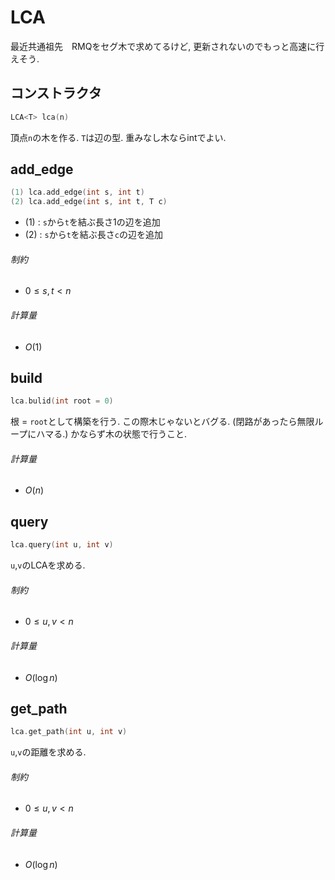 # LCA

最近共通祖先　RMQをセグ木で求めてるけど, 更新されないのでもっと高速に行えそう. 

## コンストラクタ

```C++
LCA<T> lca(n)
```

頂点`n`の木を作る. `T`は辺の型. 重みなし木ならintでよい.

## add_edge

```C++
(1) lca.add_edge(int s, int t)
(2) lca.add_edge(int s, int t, T c)
```

- (1) : `s`から`t`を結ぶ長さ1の辺を追加
- (2) : `s`から`t`を結ぶ長さ`c`の辺を追加

###### 制約

- $0 \leq s, t < n$

###### 計算量

- $O(1)$

## build

```C++
lca.bulid(int root = 0)
```

根 = `root`として構築を行う. この際木じゃないとバグる. (閉路があったら無限ループにハマる.) かならず木の状態で行うこと. 

###### 計算量

- $O(n)$

## query

  ```C++
  lca.query(int u, int v)
  ```

`u`,`v`のLCAを求める.

###### 制約

- $0 \leq u, v < n$

###### 計算量

-  $O(\log n)$

## get_path

```C++
lca.get_path(int u, int v)
```

`u`,`v`の距離を求める.

###### 制約

- $0 \leq u, v < n$

###### 計算量

-  $O(\log n)$
